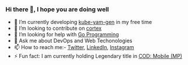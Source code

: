 ### Hi there 👋, I hope you are doing well

- 🌱 I’m currently developing [kube-yam-gen](https://kube-yaml-gen.github.io/) in my free time
- 👯 I’m looking to contribute on [cortex](https://cortexmetrics.io/)
- 🤔 I’m looking for help with [Go Programming](https://golang.org/)
- 💬 Ask me about DevOps and Web Techonologies
- 📫 How to reach me:- [Twitter](https://twitter.com/MohanSaiTeki), [LinkedIn](https://www.linkedin.com/in/mohan-sai-teki/), [Instagram](https://www.instagram.com/mohansaiteki/?hl=en)
- ⚡ Fun fact: I am currently holding Legendary title in [COD: Mobile (MP)](https://www.callofduty.com/mobile)
